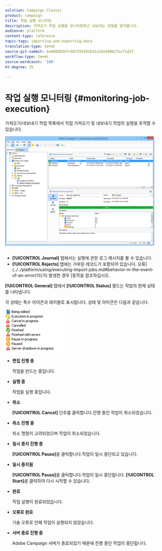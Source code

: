 ```yaml
---
solution: Campaign Classic
product: campaign
title: 작업 실행 모니터링
description: 가져오기 작업 실행을 모니터링하고 내보내는 방법을 알아봅니다.
audience: platform
content-type: reference
topic-tags: importing-and-exporting-data
translation-type: tm+mt
source-git-commit: ba460d8347c987291681641a1be208027acf1d2f
workflow-type: tm+mt
source-wordcount: '189'
ht-degree: 3%

---
```



# 작업 실행 모니터링 {#monitoring-job-execution}

가져오기/내보내기 작업 목록에서 직접 가져오기 및 내보내기 작업의 실행을 추적할 수 있습니다.

![](assets/s_ncs_user_export_list_and_details.png)

* **[!UICONTROL Journal]** 탭에서는 실행에 관한 로그 메시지를 볼 수 있습니다.
* **[!UICONTROL Rejects]** 탭에는 거부된 레코드가 포함되어 있습니다. 오류](../../platform/using/executing-import-jobs.md#behavior-in-the-event-of-an-error)이(가) 발생한 경우 [동작을 참조하십시오.

**[!UICONTROL General]** 탭에서 **[!UICONTROL Status]** 필드는 작업의 현재 상태를 나타냅니다.

각 상태는 특수 아이콘과 레이블로 표시됩니다. 상태 및 아이콘은 다음과 같습니다.

![](assets/s_ncs_user_export_status.png)

* **편집 진행 중**

   작업을 만드는 중입니다.

* **실행 중**

   작업을 실행 중입니다.

* **취소**

   **[!UICONTROL Cancel]** 단추를 클릭합니다.진행 중인 작업이 취소되었습니다.

* **취소 진행 중**

   취소 명령이 고려되었으며 작업이 취소되었습니다.

* **일시 중지 진행 중**

   **[!UICONTROL Pause]**&#x200B;을 클릭합니다.작업이 일시 중단되고 있습니다.

* **일시 중지됨**

   **[!UICONTROL Pause]**&#x200B;을 클릭합니다.작업이 일시 중단됩니다. **[!UICONTROL Start]**&#x200B;을 클릭하여 다시 시작할 수 있습니다.

* **완료**

   작업 실행이 완료되었습니다.

* **오류로 완료**

   기술 오류로 인해 작업이 실행되지 않았습니다.

* **서버 종료 진행 중**

   Adobe Campaign 서버가 종료되었기 때문에 진행 중인 작업이 중단됩니다.
